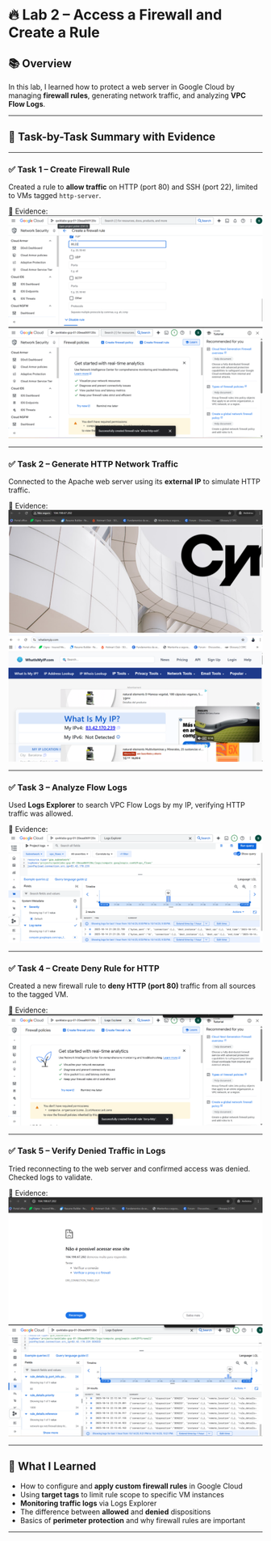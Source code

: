 # 🔥 Lab 2 – Access a Firewall and Create a Rule

## 📚 Overview

In this lab, I learned how to protect a web server in Google Cloud by managing **firewall rules**, generating network traffic, and analyzing **VPC Flow Logs**.

---

## 🧪 Task-by-Task Summary with Evidence

---

### ✅ Task 1 – Create Firewall Rule

Created a rule to **allow traffic** on HTTP (port 80) and SSH (port 22), limited to VMs tagged `http-server`.

📸 Evidence:  
![Firewall Rule Created 1](./Screenshots_Lab2/02_Firewall_Create.png)  
![Firewall Rule Created 2](./Screenshots_Lab2/03_Firewall_Created.png)

---

### ✅ Task 2 – Generate HTTP Network Traffic

Connected to the Apache web server using its **external IP** to simulate HTTP traffic.

📸 Evidence:  
![Access Web Server](./Screenshots_Lab2/04_WebServer_Apache.png)  
![Public IP Shown](./Screenshots_Lab2/05_Public_IP.png)

---

### ✅ Task 3 – Analyze Flow Logs

Used **Logs Explorer** to search VPC Flow Logs by my IP, verifying HTTP traffic was allowed.

📸 Evidence:  
![Flow Log Entry Found](./Screenshots_Lab2/06_HTTP_Allowed_Flow_Log.png)

---

### ✅ Task 4 – Create Deny Rule for HTTP

Created a new firewall rule to **deny HTTP (port 80)** traffic from all sources to the tagged VM.

📸 Evidence:  
![Deny Rule Created](./Screenshots_Lab2/07_Deny_HTTP_Rule_Created.png)

---

### ✅ Task 5 – Verify Denied Traffic in Logs

Tried reconnecting to the web server and confirmed access was denied. Checked logs to validate.

📸 Evidence:  
![Access Denied Test](./Screenshots_Lab2/08_HTTP_Denied_Test.png)  
![Denied Flow Log](./Screenshots_Lab2/09_HTTP_Denied_Log.png)

---

## 🧠 What I Learned

- How to configure and **apply custom firewall rules** in Google Cloud
- Using **target tags** to limit rule scope to specific VM instances
- **Monitoring traffic logs** via Logs Explorer
- The difference between **allowed** and **denied** dispositions
- Basics of **perimeter protection** and why firewall rules are important

---
